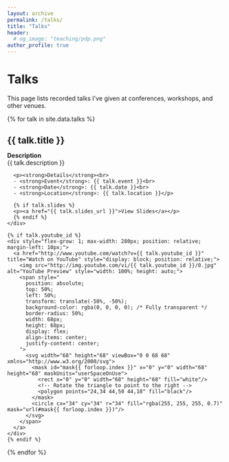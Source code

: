 ```yaml
---
layout: archive
permalink: /talks/
title: "Talks"
header: 
  # og_image: "teaching/pdp.png"
author_profile: true
---
```


# Talks

This page lists recorded talks I've given at conferences, workshops, and other venues.

{% for talk in site.data.talks %}
<div style="margin-bottom: 2em;">
  <h2 style="margin-bottom: 0;">{{ talk.title }}</h2>
  
  <div style="display: flex; align-items: flex-start; gap: 5px;">
    <div style="flex-grow: 2;">
      <p><strong>Description</strong><br>
      {{ talk.description }}</p>
      
      <p><strong>Details</strong><br>
      - <strong>Event</strong>: {{ talk.event }}<br>
      - <strong>Date</strong>: {{ talk.date }}<br>
      - <strong>Location</strong>: {{ talk.location }}</p>
      
      {% if talk.slides %}
      <p><a href="{{ talk.slides_url }}">View Slides</a></p>
      {% endif %}
    </div>
    
    {% if talk.youtube_id %}
    <div style="flex-grow: 1; max-width: 280px; position: relative; margin-left: 10px;">
      <a href="http://www.youtube.com/watch?v={{ talk.youtube_id }}" title="Watch on YouTube" style="display: block; position: relative;">
        <img src="http://img.youtube.com/vi/{{ talk.youtube_id }}/0.jpg" alt="YouTube Preview" style="width: 100%; height: auto;">
        <span style="
          position: absolute;
          top: 50%;
          left: 50%;
          transform: translate(-50%, -50%);
          background-color: rgba(0, 0, 0, 0); /* Fully transparent */
          border-radius: 50%;
          width: 68px;
          height: 68px;
          display: flex;
          align-items: center;
          justify-content: center;
        ">
          <svg width="68" height="68" viewBox="0 0 68 68" xmlns="http://www.w3.org/2000/svg">
            <mask id="mask{{ forloop.index }}" x="0" y="0" width="68" height="68" maskUnits="userSpaceOnUse">
              <rect x="0" y="0" width="68" height="68" fill="white"/>
              <!-- Rotate the triangle to point to the right -->
              <polygon points="24,34 44,50 44,18" fill="black"/>
            </mask>
            <circle cx="34" cy="34" r="34" fill="rgba(255, 255, 255, 0.7)" mask="url(#mask{{ forloop.index }})"/>
          </svg>
        </span>
      </a>
    </div>
    {% endif %}
  </div>
</div>
{% endfor %}
